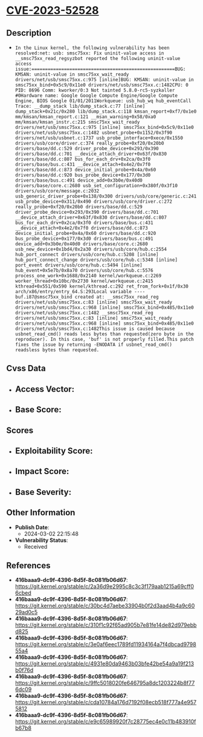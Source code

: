 
# [CVE-2023-52528](https://cve.mitre.org/cgi-bin/cvename.cgi?name=CVE-2023-52528)

## Description

- `In the Linux kernel, the following vulnerability has been resolved:net: usb: smsc75xx: Fix uninit-value access in __smsc75xx_read_regsyzbot reported the following uninit-value access issue:=====================================================BUG: KMSAN: uninit-value in smsc75xx_wait_ready drivers/net/usb/smsc75xx.c:975 [inline]BUG: KMSAN: uninit-value in smsc75xx_bind+0x5c9/0x11e0 drivers/net/usb/smsc75xx.c:1482CPU: 0 PID: 8696 Comm: kworker/0:3 Not tainted 5.8.0-rc5-syzkaller #0Hardware name: Google Google Compute Engine/Google Compute Engine, BIOS Google 01/01/2011Workqueue: usb_hub_wq hub_eventCall Trace: __dump_stack lib/dump_stack.c:77 [inline] dump_stack+0x21c/0x280 lib/dump_stack.c:118 kmsan_report+0xf7/0x1e0 mm/kmsan/kmsan_report.c:121 __msan_warning+0x58/0xa0 mm/kmsan/kmsan_instr.c:215 smsc75xx_wait_ready drivers/net/usb/smsc75xx.c:975 [inline] smsc75xx_bind+0x5c9/0x11e0 drivers/net/usb/smsc75xx.c:1482 usbnet_probe+0x1152/0x3f90 drivers/net/usb/usbnet.c:1737 usb_probe_interface+0xece/0x1550 drivers/usb/core/driver.c:374 really_probe+0xf20/0x20b0 drivers/base/dd.c:529 driver_probe_device+0x293/0x390 drivers/base/dd.c:701 __device_attach_driver+0x63f/0x830 drivers/base/dd.c:807 bus_for_each_drv+0x2ca/0x3f0 drivers/base/bus.c:431 __device_attach+0x4e2/0x7f0 drivers/base/dd.c:873 device_initial_probe+0x4a/0x60 drivers/base/dd.c:920 bus_probe_device+0x177/0x3d0 drivers/base/bus.c:491 device_add+0x3b0e/0x40d0 drivers/base/core.c:2680 usb_set_configuration+0x380f/0x3f10 drivers/usb/core/message.c:2032 usb_generic_driver_probe+0x138/0x300 drivers/usb/core/generic.c:241 usb_probe_device+0x311/0x490 drivers/usb/core/driver.c:272 really_probe+0xf20/0x20b0 drivers/base/dd.c:529 driver_probe_device+0x293/0x390 drivers/base/dd.c:701 __device_attach_driver+0x63f/0x830 drivers/base/dd.c:807 bus_for_each_drv+0x2ca/0x3f0 drivers/base/bus.c:431 __device_attach+0x4e2/0x7f0 drivers/base/dd.c:873 device_initial_probe+0x4a/0x60 drivers/base/dd.c:920 bus_probe_device+0x177/0x3d0 drivers/base/bus.c:491 device_add+0x3b0e/0x40d0 drivers/base/core.c:2680 usb_new_device+0x1bd4/0x2a30 drivers/usb/core/hub.c:2554 hub_port_connect drivers/usb/core/hub.c:5208 [inline] hub_port_connect_change drivers/usb/core/hub.c:5348 [inline] port_event drivers/usb/core/hub.c:5494 [inline] hub_event+0x5e7b/0x8a70 drivers/usb/core/hub.c:5576 process_one_work+0x1688/0x2140 kernel/workqueue.c:2269 worker_thread+0x10bc/0x2730 kernel/workqueue.c:2415 kthread+0x551/0x590 kernel/kthread.c:292 ret_from_fork+0x1f/0x30 arch/x86/entry/entry_64.S:293Local variable ----buf.i87@smsc75xx_bind created at: __smsc75xx_read_reg drivers/net/usb/smsc75xx.c:83 [inline] smsc75xx_wait_ready drivers/net/usb/smsc75xx.c:968 [inline] smsc75xx_bind+0x485/0x11e0 drivers/net/usb/smsc75xx.c:1482 __smsc75xx_read_reg drivers/net/usb/smsc75xx.c:83 [inline] smsc75xx_wait_ready drivers/net/usb/smsc75xx.c:968 [inline] smsc75xx_bind+0x485/0x11e0 drivers/net/usb/smsc75xx.c:1482This issue is caused because usbnet_read_cmd() reads less bytes than requested(zero byte in the reproducer). In this case, 'buf' is not properly filled.This patch fixes the issue by returning -ENODATA if usbnet_read_cmd() readsless bytes than requested.`

## Cvss Data

- **Access Vector**:
  - 
- **Base Score**:
  - 

## Scores

- **Exploitability Score**:
  - 
- **Impact Score**:
  - 
- **Base Severity**:
  - 

## Other Information

- **Publish Date**:
  - 2024-03-02 22:15:48
- **Vulnerability Status**:
  - Received

## References

- **416baaa9-dc9f-4396-8d5f-8c081fb06d67**: https://git.kernel.org/stable/c/2a36d9e2995c8c3c3f179aab1215a69cff06cbed
- **416baaa9-dc9f-4396-8d5f-8c081fb06d67**: https://git.kernel.org/stable/c/30bc4d7aebe33904b0f2d3aad4b4a9c6029ad0c5
- **416baaa9-dc9f-4396-8d5f-8c081fb06d67**: https://git.kernel.org/stable/c/310f1c92f65ad905b7e81fe14de82d979ebbd825
- **416baaa9-dc9f-4396-8d5f-8c081fb06d67**: https://git.kernel.org/stable/c/3e0af6eec1789fd11934164a7f4dbcad979855a4
- **416baaa9-dc9f-4396-8d5f-8c081fb06d67**: https://git.kernel.org/stable/c/4931e80da9463b03bfe42be54a9a19f213b0f76d
- **416baaa9-dc9f-4396-8d5f-8c081fb06d67**: https://git.kernel.org/stable/c/9ffc5018020fe646795a8dc1203224b8f776dc09
- **416baaa9-dc9f-4396-8d5f-8c081fb06d67**: https://git.kernel.org/stable/c/cda10784a176d7192f08ecb518f777a4e9575812
- **416baaa9-dc9f-4396-8d5f-8c081fb06d67**: https://git.kernel.org/stable/c/e9c65989920f7c28775ec4e0c11b483910fb67b8
